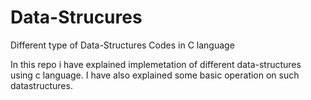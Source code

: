 # Data-Strucures
Different type of Data-Structures Codes in C language

In this repo i have explained implemetation of different data-structures using c language.
I have also explained some basic operation on such datastructures.
